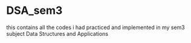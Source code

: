 # DSA_sem3
this contains all the codes i had practiced and implemented in my sem3  subject Data Structures and Applications

